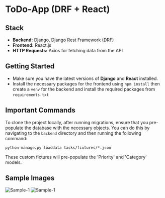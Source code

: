 # ToDo-App (DRF + React)
## Stack

- **Backend:** Django, Django Rest Framework (DRF)
- **Frontend:** React.js
- **HTTP Requests:** Axios for fetching data from the API

## Getting Started
- Make sure you have the latest versions of **Django** and **React** installed.
- Install the necessary packages for the frontend using ```npm install``` then create a ```venv``` for the backend and install the required packages from ```requirements.txt```

## Important Commands
To clone the project locally, after running migrations, ensure that you pre-populate the database with the necessary objects.
You can do this by navigating to the ```backend``` directory and then running the following command:

```python manage.py loaddata tasks/fixtures/*.json```

These custom fixtures will pre-populate the 'Priority' and 'Category' models.

## Sample Images
![Sample-1](images/img-1.png)
![Sample-1](images/img-2.png)
